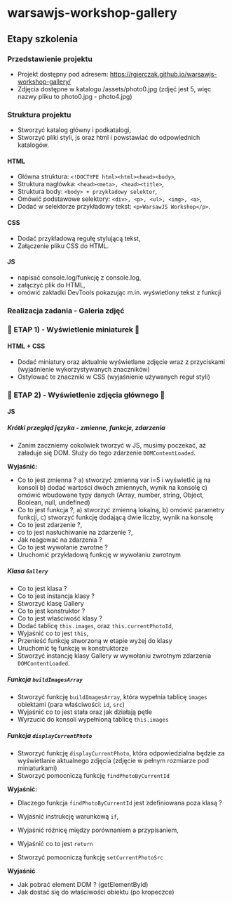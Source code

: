 # warsawjs-workshop-gallery

## Etapy szkolenia

### Przedstawienie projektu

* Projekt dostępny pod adresem:
https://rgierczak.github.io/warsawjs-workshop-gallery/
* Zdjęcia dostępne w katalogu /assets/photo0.jpg
(zdjęć jest 5, więc nazwy pliku to photo0.jpg - photo4.jpg)

### Struktura projektu

* Stworzyć katalog główny i podkatalogi,
* Stworzyć pliki styli, js oraz html i powstawiać do odpowiednich katalogów.

#### HTML

* Główna struktura: `<!DOCTYPE html><html><head><body>`,
* Struktura nagłówka: `<head><meta>, <head><title>`,
* Struktura body: `<body> + przykładowy selektor`,
* Omówić podstawowe selektory: `<div>, <p>, <ul>, <img>, <a>`,
* Dodać w selektorze przykładowy tekst: `<p>WarsawJS Workshop</p>`.

#### CSS

* Dodać przykładową regułę stylującą tekst,
* Załączenie pliku CSS do HTML.

#### JS

* napisać console.log/funkcję z console.log,
* załączyć plik do HTML,
* omówić zakładki DevTools pokazując m.in. wyświetlony tekst z funkcji

### Realizacja zadania - Galeria zdjęć

### &#x1F34E; ETAP 1) - Wyświetlenie miniaturek &#x1F34E;

#### HTML + CSS

* Dodać miniatury oraz aktualnie wyświetlane zdjęcie wraz z przyciskami
(wyjaśnienie wykorzystywanych znaczników)
* Ostylować te znaczniki w CSS
(wyjaśnienie używanych reguł styli)


### &#x1F34E; ETAP 2) - Wyświetlenie zdjęcia głównego &#x1F34E;

#### JS

##### Krótki przegląd języka - zmienne, funkcje, zdarzenia

* Zanim zaczniemy cokolwiek tworzyć w JS, musimy poczekać,
aż załaduje się DOM. Służy do tego zdarzenie `DOMContentLoaded`.

**Wyjaśnić:**

* Co to jest zmienna ?
a) stworzyć zmienną var i=5 i wyświetlić ją na konsoli
b) dodać wartości dwóch zmiennych, wynik na konsolę
c) omówić wbudowane typy danych 
(Array, number, string, Object, Boolean, null, undefined)
* Co to jest funkcja ?,
a) stworzyć zmienną lokalną,
b) omówić parametry funkcji,
c) stworzyć funkcję dodającą dwie liczby, wynik na konsolę
* Co to jest zdarzenie ?,
* co to jest nasłuchiwanie na zdarzenie ?,
* Jak reagować na zdarzenia ?
* Co to jest wywołanie zwrotne ?
* Uruchomić przykładową funkcję w wywołaniu zwrotnym

##### Klasa `Gallery`

* Co to jest klasa ?
* Co to jest instancja klasy ?
* Stworzyć klasę Gallery
* Co to jest konstruktor ?
* Co to jest właściwość klasy ?
* Dodać tablicę `this.images`, oraz `this.currentPhotoId`,
* Wyjaśnić co to jest `this`,
* Przenieść funkcję stworzoną w etapie wyżej do klasy
* Uruchomić tę funkcję w konstruktorze
* Stworzyć instancję klasy Gallery w wywołaniu zwrotnym zdarzenia
`DOMContentLoaded`.

##### Funkcja `buildImagesArray`

* Stworzyć funkcję `buildImagesArray`, która wypełnia tablicę `images`
obiektami (para właściwości: `id`, `src`)
* Wyjaśnić co to jest stała oraz jak działają pętle
* Wyrzucić do konsoli wypełnioną tablicę `this.images`

##### Funkcja `displayCurrentPhoto`

* Stworzyć funkcję `displayCurrentPhoto`, która odpowiedzialna będzie
za wyświetlanie aktualnego zdjęcia (zdjęcie w pełnym rozmiarze pod
miniaturkami)
* Stworzyć pomocniczą funkcję `findPhotoByCurrentId`
 
**Wyjaśnić:**

* Dlaczego funkcja `findPhotoByCurrentId` jest zdefiniowana poza klasą ? 
* Wyjaśnić instrukcję warunkową `if`,
* Wyjaśnić różnicę między porównaniem a przypisaniem,
* Wyjaśnić co to jest `return`

* Stworzyć pomocniczą funkcję `setCurrentPhotoSrc`

**Wyjaśnić**

* Jak pobrać element DOM ? (getElementById)
* Jak dostać się do właściwości obiektu (po kropeczce)

